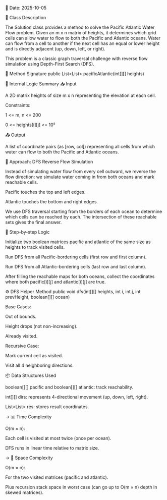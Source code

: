 📅 Date: 2025-10-05

📌 Class Description

The Solution class provides a method to solve the Pacific Atlantic Water Flow problem. Given an m x n matrix of heights, it determines which grid cells can allow water to flow to both the Pacific and Atlantic oceans. Water can flow from a cell to another if the next cell has an equal or lower height and is directly adjacent (up, down, left, or right).

This problem is a classic graph traversal challenge with reverse flow simulation using Depth-First Search (DFS).

🔧 Method Signature
public List<List<Integer>> pacificAtlantic(int[][] heights)

🧠 Internal Logic Summary
📥 Input

A 2D matrix heights of size m x n representing the elevation at each cell.

Constraints:

1 <= m, n <= 200

0 <= heights[i][j] <= 10⁵

📤 Output

A list of coordinate pairs (as [row, col]) representing all cells from which water can flow to both the Pacific and Atlantic oceans.

🔁 Approach: DFS Reverse Flow Simulation

Instead of simulating water flow from every cell outward, we reverse the flow direction: we simulate water coming in from both oceans and mark reachable cells.

Pacific touches the top and left edges.

Atlantic touches the bottom and right edges.

We use DFS traversal starting from the borders of each ocean to determine which cells can be reached by each. The intersection of these reachable sets gives the final answer.

🔢 Step-by-step Logic

Initialize two boolean matrices pacific and atlantic of the same size as heights to track visited cells.

Run DFS from all Pacific-bordering cells (first row and first column).

Run DFS from all Atlantic-bordering cells (last row and last column).

After filling the reachable maps for both oceans, collect the coordinates where both pacific[i][j] and atlantic[i][j] are true.

⚙️ DFS Helper Method
public void dfs(int[][] heights, int i, int j, int prevHeight, boolean[][] ocean)


Base Cases:

Out of bounds.

Height drops (not non-increasing).

Already visited.

Recursive Case:

Mark current cell as visited.

Visit all 4 neighboring directions.

📦 Data Structures Used

boolean[][] pacific and boolean[][] atlantic: track reachability.

int[][] dirs: represents 4-directional movement (up, down, left, right).

List<List<Integer>> res: stores result coordinates.

-> 📊 Time Complexity

O(m × n):

Each cell is visited at most twice (once per ocean).

DFS runs in linear time relative to matrix size.

-> 💾 Space Complexity

O(m × n):

For the two visited matrices (pacific and atlantic).

Plus recursion stack space in worst case (can go up to O(m × n) depth in skewed matrices).